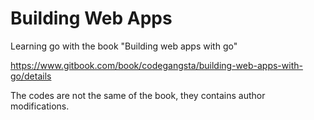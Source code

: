 # Building Web Apps
Learning go with the book "Building web apps with go"

https://www.gitbook.com/book/codegangsta/building-web-apps-with-go/details

The codes are not the same of the book, they contains author modifications.

